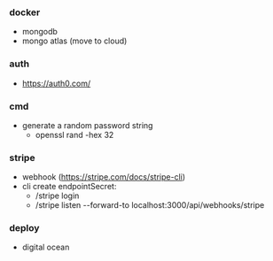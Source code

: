 ### docker

- mongodb
- mongo atlas (move to cloud)

### auth

- https://auth0.com/

### cmd

- generate a random password string
  - openssl rand -hex 32

### stripe

- webhook (https://stripe.com/docs/stripe-cli)
- cli create endpointSecret:
  - /stripe login
  - /stripe listen --forward-to localhost:3000/api/webhooks/stripe

### deploy

- digital ocean
